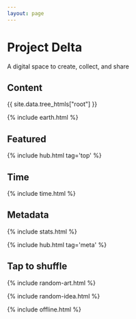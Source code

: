 ```yaml
---
layout: page
---
```


<style>

</style>

# Project Delta 

A digital space to create, collect, and share

## Content

<div style="margin-top:0.5rem">
{{ site.data.tree_htmls["root"] }}
</div>

{% include earth.html %}

## Featured

{% include hub.html tag='top' %}

## Time 

{% include time.html %}

## Metadata 

{% include stats.html  %}

{% include hub.html tag='meta' %}

## Tap to shuffle   

{% include random-art.html %}

{% include random-idea.html %}

{% include offline.html  %}
